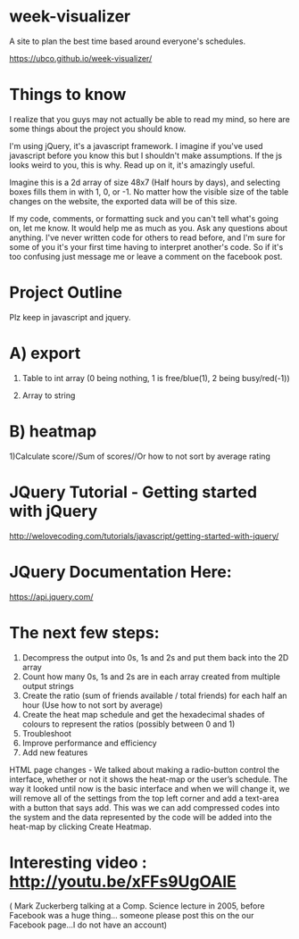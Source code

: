 # week-visualizer
A site to plan the best time based around everyone's schedules.

https://ubco.github.io/week-visualizer/

# Things to know
I realize that you guys may not actually be able to read my mind, so here are some things about the project you should know.

I'm using jQuery, it's a javascript framework. I imagine if you've used javascript before you know this but I shouldn't make assumptions. If the js looks weird to you, this is why. Read up on it, it's amazingly useful.

Imagine this is a 2d array of size 48x7 (Half hours by days), and selecting boxes fills them in with 1, 0, or -1. No matter how the visible size of the table changes on the website, the exported data will be of this size.

If my code, comments, or formatting suck and you can't tell what's going on, let me know. It would help me as much as you. Ask any questions about anything. I've never written code for others to read before, and I'm sure for some of you it's your first time having to interpret another's code. So if it's too confusing just message me or leave a comment on the facebook post.

# Project Outline
Plz keep in javascript and jquery.

# A) export  
   1) Table to int array (0 being nothing, 1 is free/blue(1), 2 being busy/red(-1))
  
   2) Array to string
# B) heatmap
   1)Calculate score//Sum of scores//Or how to not sort by average rating

# JQuery Tutorial - Getting started with jQuery
http://welovecoding.com/tutorials/javascript/getting-started-with-jquery/

# JQuery Documentation Here:
https://api.jquery.com/

# The next few steps:
1.	Decompress the output into 0s, 1s and 2s and put them back into the 2D array
2.	Count how many 0s, 1s and 2s are in each array created from multiple output strings
3.	Create the ratio (sum of friends available / total friends) for each half an hour  (Use how to not sort by average)
4.	Create the heat map schedule and get the hexadecimal shades of colours to represent the ratios (possibly between 0 and 1)
5.	 Troubleshoot
6.	Improve performance and efficiency
7.	Add new features

HTML page changes - We talked about making a radio-button control the interface, whether or not it shows the heat-map or the user’s schedule. The way it looked until now is the basic interface and when we will change it, we will remove all of the settings from the top left corner and add a text-area with a button that says add. This was we can add compressed codes into the system and the data represented by the code will be added into the heat-map by clicking Create Heatmap.

# Interesting video : http://youtu.be/xFFs9UgOAlE 
( Mark Zuckerberg talking at a Comp. Science lecture in 2005, before Facebook was a huge thing... someone please post this on the our Facebook page...I do not have an account)
